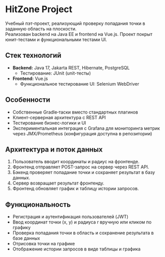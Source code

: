 # HitZone Project

Учебный пэт-проект, реализующий проверку попадания точки в заданную область на плоскости.  
Реализован backend на Java EE и frontend на Vue.js. Проект покрыт юнит-тестами и функциональными тестами UI.  

## Стек технологий

- **Backend:** Java 17, Jakarta REST, Hibernate, PostgreSQL  
  - Тестирование: JUnit (unit-тесты)
- **Frontend:** Vue.js  
  - Функциональное тестирование UI: Selenium WebDriver

## Особенности
- Собственные Gradle‑таски вместо стандартных плагинов
- Клиент-серверная архитектура с REST API
- Тестирование бизнес-логики и UI
- Экспериментальная интеграция с Grafana для мониторинга метрик через JMX/Prometheus (конфигурация доступна в репозитории)

## Архитектура и поток данных
1. Пользователь вводит координаты и радиус на фронтенде.
2. Фронтенд отправляет POST-запрос на сервер через REST API.
3. Бэкенд проверяет попадание точки и сохраняет результат в базу данных.
4. Сервер возвращает результат фронтенду.
5. Фронтенд обновляет график и таблицу истории запросов.

## Функциональность
- Регистрация и аутентификация пользователей (JWT)
- Ввод координат точки (x, y) и радиуса r вручную или кликом по графику
- Проверка попадания точки в область и сохранение результата в базе данных
- Отрисовка точки на графике
- Отображение истории запросов в виде таблицы и графика

